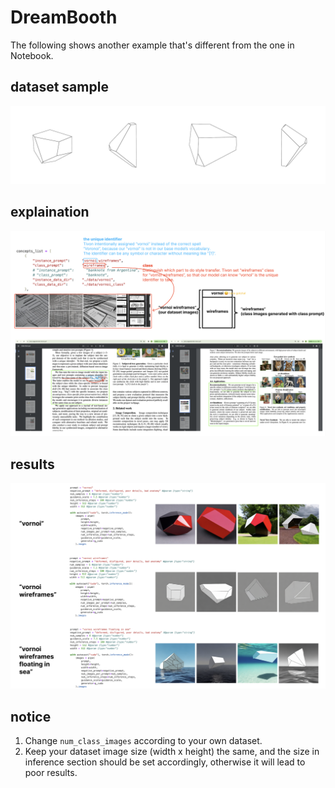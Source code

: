# DreamBooth

The following shows another example that's different from the one in Notebook.

## dataset sample
![image](https://github.com/caizhuodi/DXARTS/blob/f94331ff294cbf3a0b9ff5efcca1192cf14c0e26/DreamBooth/asset/dreamboothdatasetsample.png)

## explaination
![image](https://github.com/caizhuodi/DXARTS/blob/c4af5699dd57fd55e8328f10c9a5813d49de9206/DreamBooth/asset/dreambooth1.jpg)

## results
![image](https://github.com/caizhuodi/DXARTS/blob/c4af5699dd57fd55e8328f10c9a5813d49de9206/DreamBooth/asset/dreambooth2.jpg)

## notice
1. Change `num_class_images` according to your own dataset.
2. Keep your dataset image size (width x height) the same, and the size in inference section should be set accordingly, otherwise it will lead to poor results.
